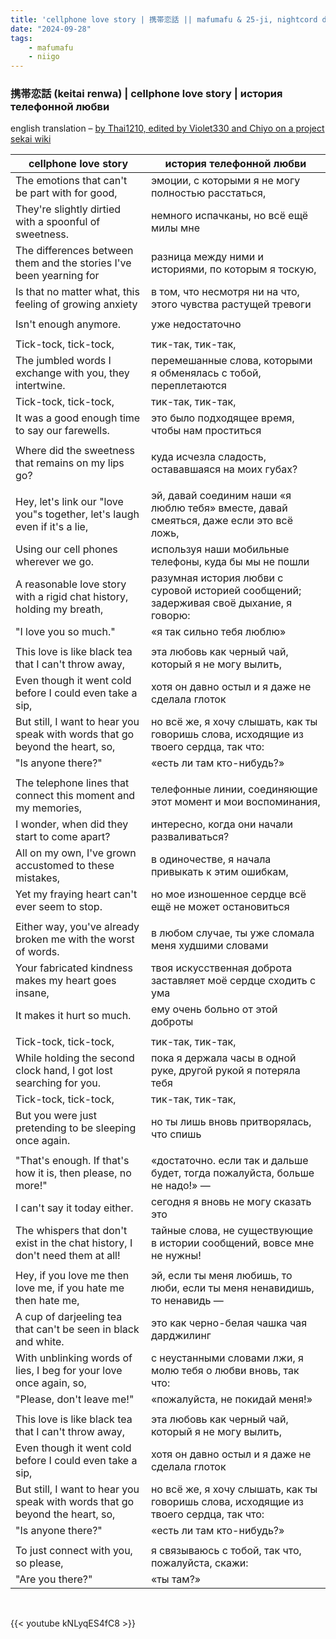 ```yaml
---
title: 'cellphone love story | 携帯恋話 || mafumafu & 25-ji, nightcord de'
date: "2024-09-28"
tags:
    - mafumafu
    - niigo
---
```


### 携帯恋話 (keitai renwa) | cellphone love story | история телефонной любви

english translation – [by Thai1210, edited by Violet330 and Chiyo on a project sekai wiki](https://projectsekai.fandom.com/wiki/Keitai_Renwa)

cellphone love story | история телефонной любви
--|--
The emotions that can't be part with for good, | эмоции, с которыми я не могу полностью расстаться,
They're slightly dirtied with a spoonful of sweetness. | немного испачканы, но всё ещё милы мне
The differences between them and the stories I've been yearning for | разница между ними и историями, по которым я тоскую,
Is that no matter what, this feeling of growing anxiety | в том, что несмотря ни на что, этого чувства растущей тревоги
|||
Isn't enough anymore. | уже недостаточно
|||
Tick-tock, tick-tock, | тик-так, тик-так,
The jumbled words I exchange with you, they intertwine. | перемешанные слова, которыми я обменялась с тобой, переплетаются
Tick-tock, tick-tock, | тик-так, тик-так,
It was a good enough time to say our farewells. | это было подходящее время, чтобы нам проститься
|||
Where did the sweetness that remains on my lips go? | куда исчезла сладость, остававшаяся на моих губах?
|||
Hey, let's link our "love you"s together, let's laugh even if it's a lie, | эй, давай соединим наши «я люблю тебя» вместе, давай смеяться, даже если это всё ложь,
Using our cell phones wherever we go. | используя наши мобильные телефоны, куда бы мы не пошли
A reasonable love story with a rigid chat history, holding my breath, | разумная история любви с суровой историей сообщений; задерживая своё дыхание, я говорю:
"I love you so much." | «я так сильно тебя люблю»
|||
This love is like black tea that I can't throw away, | эта любовь как черный чай, который я не могу вылить,
Even though it went cold before I could even take a sip, | хотя он давно остыл и я даже не сделала глоток
But still, I want to hear you speak with words that go beyond the heart, so, | но всё же, я хочу слышать, как ты говоришь слова, исходящие из твоего сердца, так что:
"Is anyone there?" | «есть ли там кто-нибудь?»
|||
The telephone lines that connect this moment and my memories, | телефонные линии, соединяющие этот момент и мои воспоминания,
I wonder, when did they start to come apart? | интересно, когда они начали разваливаться?
All on my own, I've grown accustomed to these mistakes, | в одиночестве, я начала привыкать к этим ошибкам,
Yet my fraying heart can't ever seem to stop. | но мое изношенное сердце всё ещё не может остановиться
|||
Either way, you've already broken me with the worst of words. | в любом случае, ты уже сломала меня худшими словами
Your fabricated kindness makes my heart goes insane, | твоя искусственная доброта заставляет моё сердце сходить с ума
It makes it hurt so much. | ему очень больно от этой доброты
|||
Tick-tock, tick-tock, | тик-так, тик-так,
While holding the second clock hand, I got lost searching for you. | пока я держала часы в одной руке, другой рукой я потеряла тебя
Tick-tock, tick-tock, | тик-так, тик-так,
But you were just pretending to be sleeping once again. | но ты лишь вновь притворялась, что спишь
|||
"That's enough. If that's how it is, then please, no more!" | «достаточно. если так и дальше будет, тогда пожалуйста, больше не надо!» —
I can't say it today either. | сегодня я вновь не могу сказать это
The whispers that don't exist in the chat history, I don't need them at all! | тайные слова, не существующие в истории сообщений, вовсе мне не нужны!
|||
Hey, if you love me then love me, if you hate me then hate me, | эй, если ты меня любишь, то люби, если ты меня ненавидишь, то ненавидь —
A cup of darjeeling tea that can't be seen in black and white. | это как черно-белая чашка чая дарджилинг
With unblinking words of lies, I beg for your love once again, so, | с неустанными словами лжи, я молю тебя о любви вновь, так что:
"Please, don't leave me!" | «пожалуйста, не покидай меня!»
|||
This love is like black tea that I can't throw away, | эта любовь как черный чай, который я не могу вылить,
Even though it went cold before I could even take a sip, | хотя он давно остыл и я даже не сделала глоток
But still, I want to hear you speak with words that go beyond the heart, so, | но всё же, я хочу слышать, как ты говоришь слова, исходящие из твоего сердца, так что:
"Is anyone there?" | «есть ли там кто-нибудь?»
|||
To just connect with you, so please, | я связываюсь с тобой, так что, пожалуйста, скажи: 
"Are you there?" | «ты там?»

<br>

{{< youtube kNLyqES4fC8 >}}